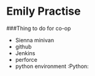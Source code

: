 # Emily Practise

###Thing to do for co-op
- Sienna minivan
- github
- Jenkins
- perforce
- python environment :Python:
	
